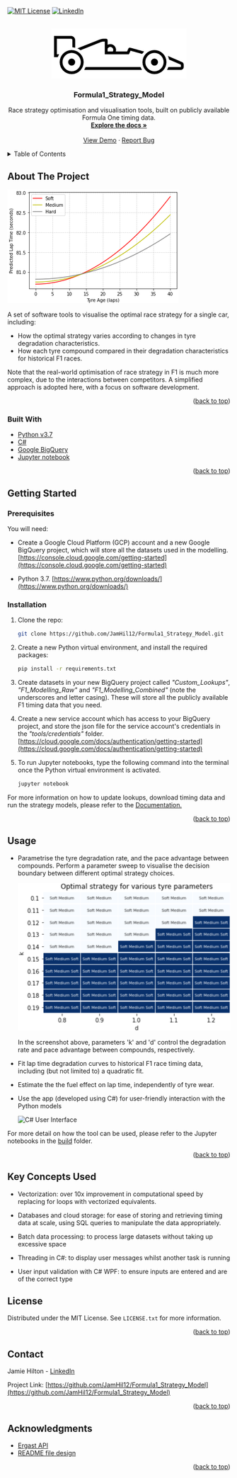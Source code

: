 <div id="top"></div>

[![MIT License][license-shield]][license-url]
[![LinkedIn][linkedin-shield]][linkedin-url]

<!-- PROJECT LOGO -->
<br />
<div align="center">
  <a href="https://github.com/JamHil12/Formula1_Strategy_Model">
    <img src="docs/images/logo.png" alt="Logo" width="306" height="114">
  </a>

<h3 align="center">Formula1_Strategy_Model</h3>

  <p align="center">
    Race strategy optimisation and visualisation tools, built on publicly available Formula One timing data.
    <br />
    <a href="https://github.com/JamHil12/Formula1_Strategy_Model/tree/master/docs"><strong>Explore the docs »</strong></a>
    <br />
    <br />
    <a href="https://github.com/JamHil12/Formula1_Strategy_Model">View Demo</a>
    ·
    <a href="https://github.com/JamHil12/Formula1_Strategy_Model/issues">Report Bug</a>
  </p>
</div>



<!-- TABLE OF CONTENTS -->
<details>
  <summary>Table of Contents</summary>
  <ol>
    <li>
      <a href="#about-the-project">About The Project</a>
      <ul>
        <li><a href="#built-with">Built With</a></li>
      </ul>
    </li>
    <li>
      <a href="#getting-started">Getting Started</a>
      <ul>
        <li><a href="#prerequisites">Prerequisites</a></li>
        <li><a href="#installation">Installation</a></li>
      </ul>
    </li>
    <li><a href="#usage">Usage</a></li>
	<li><a href="#key-concepts-used">Key Concepts Used</a></li>
    <li><a href="#license">License</a></li>
    <li><a href="#contact">Contact</a></li>
    <li><a href="#acknowledgments">Acknowledgments</a></li>
  </ol>
</details>



<!-- ABOUT THE PROJECT -->
## About The Project

[![Product Name Screen Shot][product-screenshot]](https://github.com/JamHil12/Formula1_Strategy_Model)

A set of software tools to visualise the optimal race strategy for a single car, including:
* How the optimal strategy varies according to changes in tyre degradation characteristics.
* How each tyre compound compared in their degradation characteristics for historical F1 races.

Note that the real-world optimisation of race strategy in F1 is much more complex, due to the interactions between competitors. A simplified approach is adopted here, with a focus on software development.

<p align="right">(<a href="#top">back to top</a>)</p>



### Built With

* [Python v3.7](https://www.python.org/)
* [C#](https://docs.microsoft.com/en-us/dotnet/csharp/)
* [Google BigQuery](https://cloud.google.com/bigquery)
* [Jupyter notebook](https://jupyter.org/)

<p align="right">(<a href="#top">back to top</a>)</p>



<!-- GETTING STARTED -->
## Getting Started

### Prerequisites

You will need:

* Create a Google Cloud Platform (GCP) account and a new Google BigQuery project, which will store all the datasets used in the modelling.
  [https://console.cloud.google.com/getting-started](https://console.cloud.google.com/getting-started)

* Python 3.7.
  [https://www.python.org/downloads/](https://www.python.org/downloads/)

### Installation

1. Clone the repo:
   ```sh
   git clone https://github.com/JamHil12/Formula1_Strategy_Model.git
   ```
   
2. Create a new Python virtual environment, and install the required packages:
   ```sh
   pip install -r requirements.txt
   ```

3. Create datasets in your new BigQuery project called *"Custom_Lookups"*, *"F1_Modelling_Raw"* and *"F1_Modelling_Combined"* (note the underscores and letter casing). These will store all the publicly available F1 timing data that you need.
 
4. Create a new service account which has access to your BigQuery project, and store the json file for the service account's credentials in the *"tools/credentials"* folder.
   [https://cloud.google.com/docs/authentication/getting-started](https://cloud.google.com/docs/authentication/getting-started)

5. To run Jupyter notebooks, type the following command into the terminal once the Python virtual environment is activated.
   ```sh
   jupyter notebook
   ```

For more information on how to update lookups, download timing data and run the strategy models, please refer to the [Documentation.](https://github.com/JamHil12/Formula1_Strategy_Model/tree/master/docs)

<p align="right">(<a href="#top">back to top</a>)</p>



<!-- USAGE EXAMPLES -->
## Usage

* Parametrise the tyre degradation rate, and the pace advantage between compounds. Perform a parameter sweep to visualise the decision boundary between different optimal strategy choices.
  
  ![Parameter Sweep Screenshot](https://github.com/JamHil12/Formula1_Strategy_Model/blob/master/docs/images/parameter_sweep.png?raw=true)
  
  In the screenshot above, parameters 'k' and 'd' control the degradation rate and pace advantage between compounds, respectively.

* Fit lap time degradation curves to historical F1 race timing data, including (but not limited to) a quadratic fit.

* Estimate the the fuel effect on lap time, independently of tyre wear.

* Use the app (developed using C#) for user-friendly interaction with the Python models

  ![C# User Interface](https://github.com/JamHil12/Formula1_Strategy_Model/blob/master/docs/gifs/c_sharp_user_interface.gif)

For more detail on how the tool can be used, please refer to the Jupyter notebooks in the [build](https://github.com/JamHil12/Formula1_Strategy_Model/tree/master/build) folder.

<p align="right">(<a href="#top">back to top</a>)</p>


<!-- KEY CONCEPTS -->
## Key Concepts Used

* Vectorization: over 10x improvement in computational speed by replacing for loops with vectorized equivalents.

* Databases and cloud storage: for ease of storing and retrieving timing data at scale, using SQL queries to manipulate the data appropriately.

* Batch data processing: to process large datasets without taking up excessive space

* Threading in C#: to display user messages whilst another task is running

* User input validation with C# WPF: to ensure inputs are entered and are of the correct type


<!-- LICENSE -->
## License

Distributed under the MIT License. See `LICENSE.txt` for more information.

<p align="right">(<a href="#top">back to top</a>)</p>



<!-- CONTACT -->
## Contact

Jamie Hilton - [LinkedIn](https://linkedin.com/in/jamie-hilton-464493104)

Project Link: [https://github.com/JamHil12/Formula1_Strategy_Model](https://github.com/JamHil12/Formula1_Strategy_Model)

<p align="right">(<a href="#top">back to top</a>)</p>



<!-- ACKNOWLEDGMENTS -->
## Acknowledgments

* [Ergast API](http://ergast.com/mrd/)
* [README file design](https://github.com/othneildrew/Best-README-Template)

<p align="right">(<a href="#top">back to top</a>)</p>



<!-- MARKDOWN LINKS & IMAGES -->
[license-shield]: https://img.shields.io/github/license/JamHil12/Formula1_Strategy_Model.svg?style=for-the-badge
[license-url]: https://github.com/JamHil12/Formula1_Strategy_Model/blob/master/LICENSE.txt
[linkedin-shield]: https://img.shields.io/badge/-LinkedIn-black.svg?style=for-the-badge&logo=linkedin&colorB=555
[linkedin-url]: https://linkedin.com/in/jamie-hilton-464493104
[product-screenshot]: docs/images/deg_curves_by_compound.png
